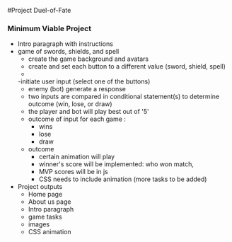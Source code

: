 #Project Duel-of-Fate

### Minimum Viable Project
- Intro paragraph with instructions
- game of swords, shields, and spell
    - create the game background and avatars 
    - create and set each button to a different value (sword, shield, spell)
    - 
    -initiate user input (select one of the buttons)
    - enemy (bot) generate a response
    - two inputs are compared in conditional statement(s) to determine outcome (win, lose, or draw)
    - the player and bot will play best out of '5'
    - outcome of input for each game :
        - wins
        - lose
        - draw
    - outcome
      - certain animation will play
      - winner's score will be implemented: who won match, 
      - MVP scores will be in js
      - CSS needs to include animation
      (more tasks to be added)
 - Project outputs
     - Home page
     -  About us page
     - Intro paragraph
     - game tasks
     - images
     - CSS animation
      
        
